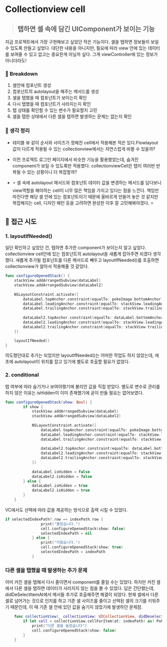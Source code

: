 # Collectionview cell

> ## 탭하면 셀 속에 담긴 UIComponent가 보이는 기능

지금 프로젝트에서 가장 구현해보고 싶었던 작은 기능이다.
셀을 탭하면 정보들이 보일 수 있도록 만들고 싶었다.
대단한 내용을 아니지만, 필요에 따라 view 안에 있는 데이터를 보여줄 수 있고 없고는 중요한게 아닐까 싶다.
그게 viewController에 있는 정보가 아니더라도!

### 🥚 Breakdown
1. 셀안에 컴포넌트 생성
2. 컴포넌트의 autolayout을 해주는 메서드를 생성
3. 셀을 탭했을 때 컴포넌트가 보이는지 확인
4. 다시 탭했을 때 컴포넌트가 사라지는지 확인
5. 탭 상태를 확인할 수 있는 변수가 필요할지 고민
6. 셀을 탭한 상태에서 다른 셀을 탭하면 발생하는 문제는 없는지 확인

### 🐣 생각 정리
- 테이블 뷰 같이 순서와 사이즈가 정해진 cell에서 적용해본 적은 있다.Flowlayout 값이 다르게 적용될 수 있는 collectionview에서는 자연스럽게 바뀔 수 있을까?
- 이전 프로젝트 로그인 페이지에서 비슷한 기능을 활용했었는데, 숨겨진 component가 보일 수 있도록만 적용했다. collectionviewCell은 탭이 여러번 반복될 수 있는 상황이니 더 복잡할까?

- ⭐️ 셀 속에 autolayout 메서드와 컴포넌트 데이터 값을 변경하는 메서드를 담다보니 view역할을 해야하는 cell이 너무 많은 책임을 가지고 있다는 점을 느낀다.
책임만 따진다면 해당 셀 안에 있는 컴포넌트이기 때문에 올바르게 만들어 놓은 것 같지만 복잡해지는 cell, 디자인 패턴 등을 고려하면 완성한 이후 잘 고민해봐야겠다. ⭐️

## 🐔 접근 시도

### 1. layoutIfNeeded()
일단 확인하고 싶었던 건, 탭하면 추가한 component가 보이는지 알고 싶었다.
collectionview cell안에 있는 컴포넌트의 autolayout을 새롭게 잡아주면 되겠다 생각했다.
새롭게 추가될 컴포넌트를 다른 메서드로 빼두고 layoutIfNeeded()를 호출하면 collectionview가 알아서 적용해줄 것 같았다.

```swift
func configureOpenedStack() {
    stackView.addArrangedSubview(dataLabel)
    stackView.addArrangedSubview(dataLabel2)
    
    NSLayoutConstraint.activate([
        dataLabel.topAnchor.constraint(equalTo: pokeImage.bottomAnchor),
        dataLabel.leadingAnchor.constraint(equalTo: stackView.leadingAnchor),
        dataLabel.trailingAnchor.constraint(equalTo: stackView.trailingAnchor),
        
        dataLabel2.topAnchor.constraint(equalTo: dataLabel.bottomAnchor),
        dataLabel2.leadingAnchor.constraint(equalTo: stackView.leadingAnchor),
        dataLabel2.trailingAnchor.constraint(equalTo: stackView.trailingAnchor),
    ])

    layoutIfNeeded()       
}
```
의도했던대로 추가는 되었지만 layoutIfNeeded()는 어떠한 작업도 하지 않았는데,
애초에 autolayout이 위치를 잡고 있기에 별도로 호출할 필요가 없었다.

### 2. conditional
탭 여부에 따라 숨기거나 보여야했기에 불리언 값을 직접 받았다.
별도로 변수로 관리를 하지 않은 이유는 isHidden이 이미 존재했기에 굳이 만들 필요는 없어보였다.

```swift
func configureOpenedStack(show: Bool) {
        if show {
            stackView.addArrangedSubview(dataLabel)
            stackView.addArrangedSubview(dataLabel2)
            
            NSLayoutConstraint.activate([
                dataLabel.topAnchor.constraint(equalTo: pokeImage.bottomAnchor),
                dataLabel.leadingAnchor.constraint(equalTo: stackView.leadingAnchor),
                dataLabel.trailingAnchor.constraint(equalTo: stackView.trailingAnchor),
                
                dataLabel2.topAnchor.constraint(equalTo: dataLabel.bottomAnchor),
                dataLabel2.leadingAnchor.constraint(equalTo: stackView.leadingAnchor),
                dataLabel2.trailingAnchor.constraint(equalTo: stackView.trailingAnchor),
            ])
            
            dataLabel.isHidden = false
            dataLabel2.isHidden = false
        } else {
            dataLabel.isHidden = true
            dataLabel2.isHidden = true
        }
    }
```

VC에서도 선택에 따라 값을 제공하는 방식으로 출력 시킬 수 있었다.
```swift
if selectedIndexPath?.row == indexPath.row {
                print("줄었습니다.")
                cell.configureOpenedStack(show: false)
                selectedIndexPath = nil
            } else {
                print("키웠습니다.")
                cell.configureOpenedStack(show: true)
                selectedIndexPath = indexPath
            }
```

### 다른 셀을 탭했을 때 발생하는 추가 문제
이미 커진 셀을 탭해서 다시 줄이면서 component를 줄일 수는 있었다. 하지만 커진 셀에서 다른 셀을 탭하면 데이터가 사라지지 않는 점을 볼 수 있었다. 답은 간단했는데, didDeSelectItemAt에서 메서들 추가로 호출해주면 해결이 되었다. 현재 셀에서 다른 셀로 넘어가는 것으로 인지를 하고 기존 셀 사이즈를 줄이고 선택된 셀의 크기를 키워주기 때문인데, 이 때 기존 셀 안에 있던 값을 숨기지 않았기에 발생하던 문제점.
```swift
    func collectionView(_ collectionView: UICollectionView, didDeselectItemAt indexPath: IndexPath) {
        if let cell = collectionView.cellForItem(at: indexPath) as? PokeCollectionViewCell {
            print("다른 셀을 눌렀습니다")
            cell.configureOpenedStack(show: false)
        }
    }
```